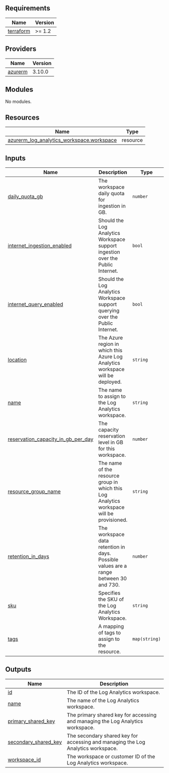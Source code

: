 <!-- BEGIN_TF_DOCS -->
## Requirements

| Name | Version |
|------|---------|
| <a name="requirement_terraform"></a> [terraform](#requirement\_terraform) | >= 1.2 |

## Providers

| Name | Version |
|------|---------|
| <a name="provider_azurerm"></a> [azurerm](#provider\_azurerm) | 3.10.0 |

## Modules

No modules.

## Resources

| Name | Type |
|------|------|
| [azurerm_log_analytics_workspace.workspace](https://registry.terraform.io/providers/hashicorp/azurerm/latest/docs/resources/log_analytics_workspace) | resource |

## Inputs

| Name | Description | Type | Default | Required |
|------|-------------|------|---------|:--------:|
| <a name="input_daily_quota_gb"></a> [daily\_quota\_gb](#input\_daily\_quota\_gb) | The workspace daily quota for ingestion in GB. | `number` | `null` | no |
| <a name="input_internet_ingestion_enabled"></a> [internet\_ingestion\_enabled](#input\_internet\_ingestion\_enabled) | Should the Log Analytics Workspace support ingestion over the Public Internet. | `bool` | `null` | no |
| <a name="input_internet_query_enabled"></a> [internet\_query\_enabled](#input\_internet\_query\_enabled) | Should the Log Analytics Workspace support querying over the Public Internet. | `bool` | `null` | no |
| <a name="input_location"></a> [location](#input\_location) | The Azure region in which this Azure Log Analytics workspace will be deployed. | `string` | n/a | yes |
| <a name="input_name"></a> [name](#input\_name) | The name to assign to the Log Analytics workspace. | `string` | n/a | yes |
| <a name="input_reservation_capacity_in_gb_per_day"></a> [reservation\_capacity\_in\_gb\_per\_day](#input\_reservation\_capacity\_in\_gb\_per\_day) | The capacity reservation level in GB for this workspace. | `number` | `null` | no |
| <a name="input_resource_group_name"></a> [resource\_group\_name](#input\_resource\_group\_name) | The name of the resource group in which this Log Analytics workspace will be provisioned. | `string` | n/a | yes |
| <a name="input_retention_in_days"></a> [retention\_in\_days](#input\_retention\_in\_days) | The workspace data retention in days. Possible values are a range between 30 and 730. | `number` | `null` | no |
| <a name="input_sku"></a> [sku](#input\_sku) | Specifies the SKU of the Log Analytics Workspace. | `string` | `null` | no |
| <a name="input_tags"></a> [tags](#input\_tags) | A mapping of tags to assign to the resource. | `map(string)` | `{}` | no |

## Outputs

| Name | Description |
|------|-------------|
| <a name="output_id"></a> [id](#output\_id) | The ID of the Log Analytics workspace. |
| <a name="output_name"></a> [name](#output\_name) | The name of the Log Analytics workspace. |
| <a name="output_primary_shared_key"></a> [primary\_shared\_key](#output\_primary\_shared\_key) | The primary shared key for accessing and managing the Log Analytics workspace. |
| <a name="output_secondary_shared_key"></a> [secondary\_shared\_key](#output\_secondary\_shared\_key) | The secondary shared key for accessing and managing the Log Analytics workspace. |
| <a name="output_workspace_id"></a> [workspace\_id](#output\_workspace\_id) | The workspace or customer ID of the Log Analytics workspace. |
<!-- END_TF_DOCS -->
